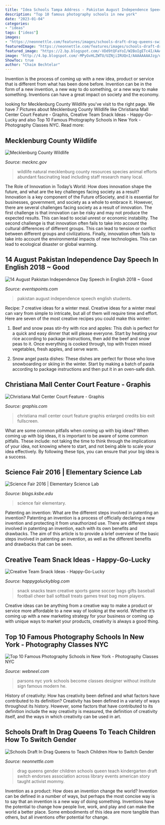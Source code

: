 ```yaml
---
title: "Idea Schools Tampa Address - Pakistan August Independence Speech English Students"
description: "Top 10 famous photography schools in new york"
date: "2023-01-04"
categories:
- "ideas"
tags: ["ideas"]
images:
- "https://neonnettle.com/features/images/schools-draft-drag-queens-switch-gender-teach-children-16818.jpg"
featuredImage: "https://neonnettle.com/features/images/schools-draft-drag-queens-switch-gender-teach-children-16818.jpg"
featured_image: "https://2.bp.blogspot.com/-VDd9tQFaYoI/W2BoIgETc4I/AAAAAAAADIY/eSWM9afSLaAeMTgC_hWU3vYy2mcoqNSvgCLcBGAs/s1600/14%2Baugust%2Bspeech%2Bin%2Benglish1.png"
image: "http://4.bp.blogspot.com/-MPyGvHLZWTU/UZNjiIRUQnI/AAAAAAAAJzg/qHRWbffADMA/s1600/Team_Snack_Ideas_Roundup.jpg"
ShowToc: true
author: "Chaim Bechtelar"
---
```



Invention is the process of coming up with a new idea, product or service that is different from what has been done before. Invention can be in the form of a new invention, a new way to do something, or a new way to make something. Inventions can have a great impact on society and the economy.

	

		
looking for Mecklenburg County Wildlife you've visit to the right page. We have 7 Pictures about Mecklenburg County Wildlife like Christiana Mall Center Court Feature - Graphis, Creative Team Snack Ideas - Happy-Go-Lucky and also Top 10 Famous Photography Schools in New York - Photography Classes NYC. Read more:
		
    
## Mecklenburg County Wildlife

<img loading=lazy src="https://www.mecknc.gov/ParkandRec/StewardshipServices/NaturalResources/SiteAssets/Pages/Wildlife/deer2.jpg" onerror="this.onerror=null;this.src='https://tse4.mm.bing.net/th?id=OIP.vvbPqayQCZarP52zgIiDWgHaG-&amp;pid=15.1';" alt="Mecklenburg County Wildlife">

_Source: mecknc.gov_

>wildlife natural mecklenburg county resources species animal efforts abundant fascinating lead including staff research many local. 

	

The Role of Innovation in Today’s World: How does innovation shape the future, and what are the key challenges facing society as a result?
Innovation is a key component of the Future ofSociety, and it is essential for businesses, government, and society as a whole to embrace it. However, there are several challenges facing society as a result of innovation. The first challenge is that innovation can be risky and may not produce the expected results. This can lead to social unrest or economic instability. The second challenge is that innovation often fails to take into account the cultural differences of different groups. This can lead to tension or conflict between different groups and civilizations. Finally, innovation often fails to take into account the environmental impacts of new technologies. This can lead to ecological disaster or global warming.

    
## 14 August Pakistan Independence Day Speech In English 2018 ~ Good

<img loading=lazy src="https://2.bp.blogspot.com/-VDd9tQFaYoI/W2BoIgETc4I/AAAAAAAADIY/eSWM9afSLaAeMTgC_hWU3vYy2mcoqNSvgCLcBGAs/s1600/14%2Baugust%2Bspeech%2Bin%2Benglish1.png" onerror="this.onerror=null;this.src='https://tse1.mm.bing.net/th?id=OIP.ApUJRnRIIDEABdfHrZ1DXgHaIz&amp;pid=15.1';" alt="14 August Pakistan Independence Day Speech in English 2018 ~ Good">

_Source: eventspoints.com_

>pakistan august independence speech english students. 

	

Recipe: 7 creative ideas for a winter meal.
Creative ideas for a winter meal can vary from simple to intricate, but all of them will require time and effort. Here are seven of the most creative recipes you could make this winter: 
1. Beef and snow peas stir-fry with rice and apples: This dish is perfect for a quick and easy dinner that will please everyone. Start by heating your rice according to package instructions, then add the beef and snow peas to it. Once everything is cooked through, top with frozen mixed vegetables, fresh apples, and serve warm. 

2. Snow angel pasta dishes: These dishes are perfect for those who love snowboarding or skiing in the winter. Start by making a batch of pasta according to package instructions and then put it in an oven-safe dish.

    
## Christiana Mall Center Court Feature - Graphis

<img loading=lazy src="http://www.graphis.com/media/uploads/cfe/entry/843684a8-8c39-11e2-9ffa-f23c91dffdec/1.Christiana_Target_LorencYoo_DavidWhitcomb.jpg" onerror="this.onerror=null;this.src='https://tse1.mm.bing.net/th?id=OIP.h0TGnTrMT-CWeBHXozmbWgHaF-&amp;pid=15.1';" alt="Christiana Mall Center Court Feature - Graphis">

_Source: graphis.com_

>christiana mall center court feature graphis enlarged credits bio exit fullscreen. 

	

What are some common pitfalls when coming up with big ideas?
When coming up with big ideas, it is important to be aware of some common pitfalls. These include: not taking the time to think through the implications of your idea, not knowing where to start, and not being able to scale your idea effectively. By following these tips, you can ensure that your big idea is a success.

    
## Science Fair 2016 | Elementary Science Lab

<img loading=lazy src="http://blogs.ksbe.edu/jostenge/files/2015/11/IMG_0529.jpg" onerror="this.onerror=null;this.src='https://tse3.mm.bing.net/th?id=OIP.a_yPUgvU3hlPOmKFe6l8KQHaFj&amp;pid=15.1';" alt="Science Fair 2016 | Elementary Science Lab">

_Source: blogs.ksbe.edu_

>science fair elementary. 

	

Patenting an invention: What are the different steps involved in patenting an invention?
Patenting an invention is a process of officially declaring a new invention and protecting it from unauthorized use. There are different steps involved in patenting an invention, each with its own benefits and drawbacks. The aim of this article is to provide a brief overview of the basic steps involved in patenting an invention, as well as the different benefits and drawbacks that can be seen.

    
## Creative Team Snack Ideas - Happy-Go-Lucky

<img loading=lazy src="http://4.bp.blogspot.com/-MPyGvHLZWTU/UZNjiIRUQnI/AAAAAAAAJzg/qHRWbffADMA/s1600/Team_Snack_Ideas_Roundup.jpg" onerror="this.onerror=null;this.src='https://tse3.mm.bing.net/th?id=OIP.oKGSiQOp0zHs-mKhD7zI7QHaJ7&amp;pid=15.1';" alt="Creative Team Snack Ideas - Happy-Go-Lucky">

_Source: happygoluckyblog.com_

>snack snacks team creative sports game soccer bags gifts baseball football cheer ball softball treats games treat bag mom players. 

	

Creative ideas can be anything from a creative way to make a product or service more affordable to a new way of looking at the world. Whether it’s coming up with a new marketing strategy for your business or coming up with unique ways to market your products, creativity is always a good thing.

    
## Top 10 Famous Photography Schools In New York - Photography Classes NYC

<img loading=lazy src="http://webneel.com/image/misc/3-parsons-photography-schools-nyc.jpg" onerror="this.onerror=null;this.src='https://tse4.mm.bing.net/th?id=OIP.QU1Zz3-mWa-P5Wa3BvpGmAHaEK&amp;pid=15.1';" alt="Top 10 Famous Photography Schools in New York - Photography Classes NYC">

_Source: webneel.com_

>parsons nyc york schools become classes designer without institute sign famous modern he. 

	

History of creativity: How has creativity been defined and what factors have contributed to its definition?
Creativity has been defined in a variety of ways throughout its history. However, some factors that have contributed to its definition include the way creativity is measured, the definition of creativity itself, and the ways in which creativity can be used in art.

    
## Schools Draft In Drag Queens To Teach Children How To Switch Gender

<img loading=lazy src="https://neonnettle.com/features/images/schools-draft-drag-queens-switch-gender-teach-children-16818.jpg" onerror="this.onerror=null;this.src='https://tse2.mm.bing.net/th?id=OIP.B6ZJ2XG_TznjTZxCRPJJtAHaED&amp;pid=15.1';" alt="Schools Draft In Drag Queens to Teach Children How to Switch Gender">

_Source: neonnettle.com_

>drag queens gender children schools queen teach kindergarten draft switch endorses association across library events american story taught activist mommy. 

	

Invention as a product: How does an invention change the world?
Invention can be defined in a number of ways, but perhaps the most concise way is to say that an invention is a new way of doing something. Inventions have the potential to change how people live, work, and play and can make the world a better place. Some embodiments of this idea are more tangible than others, but all inventions offer potential for change.

